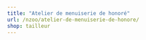 ```yaml
---
title: "Atelier de menuiserie de honoré"
url: /nzoo/atelier-de-menuiserie-de-honore/
shop: tailleur
---
```

